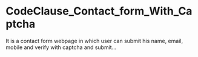 # CodeClause_Contact_form_With_Captcha
It is a contact form webpage in which user can submit his name, email, mobile and verify with captcha and submit...



